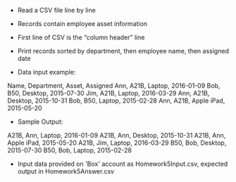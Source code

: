 - Read a CSV file line by line
- Records contain employee asset information
- First line of CSV is the “column header” line
- Print records sorted by department, then employee name, then assigned date

- Data input example:

Name, Department, Asset, Assigned
Ann, A21B, Laptop, 2016-01-09
Bob, B50, Desktop, 2015-07-30
Jim, A21B, Laptop, 2016-03-29
Ann, A21B, Desktop, 2015-10-31
Bob, B50, Laptop, 2015-02-28
Ann, A21B, Apple iPad, 2015-05-20

- Sample Output:

A21B, Ann, Laptop, 2016-01-09
A21B, Ann, Desktop, 2015-10-31
A21B, Ann, Apple iPad, 2015-05-20
A21B, Jim, Laptop, 2016-03-29
B50, Bob, Desktop, 2015-07-30
B50, Bob, Laptop, 2015-02-28

- Input data provided on 'Box' account as Homework5Input.csv, expected output in Homework5Answer.csv